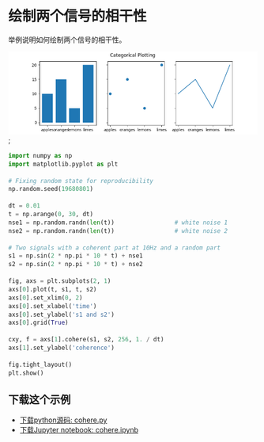 # 绘制两个信号的相干性

举例说明如何绘制两个信号的相干性。

![绘制两个信号的相干性图示](/static/images/gallery/sphx_glr_categorical_variables_001.png);

```python
import numpy as np
import matplotlib.pyplot as plt

# Fixing random state for reproducibility
np.random.seed(19680801)

dt = 0.01
t = np.arange(0, 30, dt)
nse1 = np.random.randn(len(t))                 # white noise 1
nse2 = np.random.randn(len(t))                 # white noise 2

# Two signals with a coherent part at 10Hz and a random part
s1 = np.sin(2 * np.pi * 10 * t) + nse1
s2 = np.sin(2 * np.pi * 10 * t) + nse2

fig, axs = plt.subplots(2, 1)
axs[0].plot(t, s1, t, s2)
axs[0].set_xlim(0, 2)
axs[0].set_xlabel('time')
axs[0].set_ylabel('s1 and s2')
axs[0].grid(True)

cxy, f = axs[1].cohere(s1, s2, 256, 1. / dt)
axs[1].set_ylabel('coherence')

fig.tight_layout()
plt.show()
```

## 下载这个示例

- [下载python源码: cohere.py](https://matplotlib.org/_downloads/cohere.py)
- [下载Jupyter notebook: cohere.ipynb](https://matplotlib.org/_downloads/cohere.ipynb)